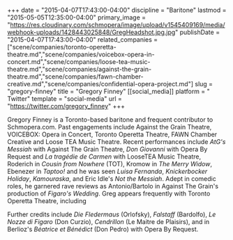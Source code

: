 +++
date = "2015-04-07T17:43:00-04:00"
discipline = "Baritone"
lastmod = "2015-05-05T12:35:00-04:00"
primary_image = "https://res.cloudinary.com/schmopera/image/upload/v1545409169/media/webhook-uploads/1428443025848/GregHeadshot.jpg.jpg"
publishDate = "2015-04-07T17:43:00-04:00"
related_companies = ["scene/companies/toronto-operetta-theatre.md","scene/companies/voicebox-opera-in-concert.md","scene/companies/loose-tea-music-theatre.md","scene/companies/against-the-grain-theatre.md","scene/companies/fawn-chamber-creative.md","scene/companies/confidential-opera-project.md"]
slug = "gregory-finney"
title = "Gregory Finney"
[[social_media]]
platform = " Twitter"
template = "social-media"
url = "https://twitter.com/gregory_finney"
+++

Gregory Finney is a Toronto-based baritone and frequent contributor to Schmopera.com. Past engagements include Against the Grain Theatre, VOICEBOX: Opera in Concert, Toronto Operetta Theatre, FAWN Chamber Creative and Loose TEA Music Theatre. Recent performances include _AtG's Messiah_ with Against The Grain Theatre, _Don Giovanni_ with Opera By Request and _La tragédie de Carmen_ with LooseTEA Music Theatre, Roderich in _Cousin from Nowhere_ (TOT), Kromow in _The Merry Widow_, Ebenezer in _Taptoo!_ and he was seen _Luisa Fernanda_, _Knickerbocker Holiday_, _Kamouraska_, and Eric Idle's _Not the Messiah_. Adept in comedic roles, he garnered rave reviews as Antonio/Bartolo in Against The Grain's production of _Figaro's Wedding_. Greg appears frequently with Toronto Operetta Theatre, including

Further credits include *Die Fledermaus* (Orlofsky), *Falstaff* (Bardolfo), *Le Nozze di Figaro* (Don Curzio), *Cendrillon* (Le Maitre de Plaisirs), and in Berlioz's *Béatrice et Bénédict* (Don Pedro) with Opera By Request.
